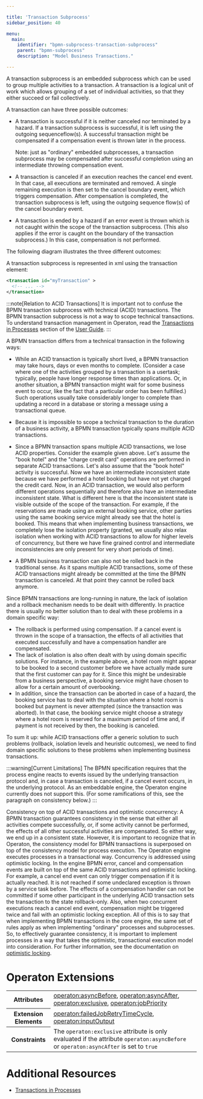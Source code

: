 ```yaml
---

title: 'Transaction Subprocess'
sidebar_position: 40

menu:
  main:
    identifier: "bpmn-subprocess-transaction-subprocess"
    parent: "bpmn-subprocess"
    description: "Model Business Transactions."

---
```



A transaction subprocess is an embedded subprocess which can be used to group multiple activities to a transaction. A transaction is a logical unit of work which allows grouping of a set of individual activities, so that they either succeed or fail collectively.

A transaction can have three possible outcomes:

*   A transaction is successful if it is neither canceled nor terminated by a hazard. If a transaction subprocess is successful, it is left using the outgoing sequenceflow(s). A successful transaction might be compensated if a compensation event is thrown later in the process.<br/>

    Note: just as "ordinary" embedded subprocesses, a transaction subprocess may be compensated after successful completion using an intermediate throwing compensation event.

*   A transaction is canceled if an execution reaches the cancel end event. In that case, all executions are terminated and removed. A single remaining execution is then set to the cancel boundary event, which triggers compensation. After compensation is completed, the transaction subprocess is left, using the outgoing sequence flow(s) of the cancel boundary event.

*   A transaction is ended by a hazard if an error event is thrown which is not caught within the scope of the transaction subprocess. (This also applies if the error is caught on the boundary of the transaction subprocess.) In this case, compensation is not performed.

The following diagram illustrates the three different outcomes:

<div data-bpmn-diagram="../bpmn/business-transaction"></div>

A transaction subprocess is represented in xml using the transaction element:

```xml
<transaction id="myTransaction" >
  <!-- ... -->
</transaction>
```

:::note[Relation to ACID Transactions]
It is important not to confuse the BPMN transaction subprocess with technical (ACID) transactions. The BPMN transaction subprocess is not a way to scope technical transactions. To understand transaction management in Operaton, read the <a href="../../../user-guide/process-engine/transactions-in-processes.md">Transactions in Processes</a> section of the <a href="../../../user-guide/index.md">User Guide</a>.
:::

A BPMN transaction differs from a technical transaction in the following ways:

*   While an ACID transaction is typically short lived, a BPMN transaction may take hours, days or even months to complete. (Consider a case where one of the activities grouped by a transaction is a usertask; typically, people have longer response times than applications. Or, in another situation, a BPMN transaction might wait for some business event to occur, like the fact that a particular order has been fulfilled.) Such operations usually take considerably longer to complete than updating a record in a database or storing a message using a transactional queue.

*   Because it is impossible to scope a technical transaction to the duration of a business activity, a BPMN transaction typically spans multiple ACID transactions.

*   Since a BPMN transaction spans multiple ACID transactions, we lose ACID properties. Consider the example given above. Let's assume the "book hotel" and the "charge credit card" operations are performed in separate ACID transactions. Let's also assume that the "book hotel" activity is successful. Now we have an intermediate inconsistent state because we have performed a hotel booking but have not yet charged the credit card. Now, in an ACID transaction, we would also perform different operations sequentially and therefore also have an intermediate inconsistent state. What is different here is that the inconsistent state is visible outside of the scope of the transaction. For example, if the reservations are made using an external booking service, other parties using the same booking service might already see that the hotel is booked. This means that when implementing business transactions, we completely lose the isolation property (granted, we usually also relax isolation when working with ACID transactions to allow for higher levels of concurrency, but there we have fine grained control and intermediate inconsistencies are only present for very short periods of time).

*   A BPMN business transaction can also not be rolled back in the traditional sense. As it spans multiple ACID transactions, some of these ACID transactions might already be committed at the time the BPMN transaction is canceled. At that point they cannot be rolled back anymore.


Since BPMN transactions are long-running in nature, the lack of isolation and a rollback mechanism needs to be dealt with differently. In practice there is usually no better solution than to deal with these problems in a domain specific way:

*   The rollback is performed using compensation. If a cancel event is thrown in the scope of a transaction, the effects of all activities that executed successfully and have a compensation handler are compensated.
*   The lack of isolation is also often dealt with by using domain specific solutions. For instance, in the example above, a hotel room might appear to be booked to a second customer before we have actually made sure that the first customer can pay for it. Since this might be undesirable from a business perspective, a booking service might have chosen to allow for a certain amount of overbooking.
* In addition, since the transaction can be aborted in case of a hazard, the booking service has to deal with the situation where a hotel room is booked but payment is never attempted (since the transaction was aborted). In that case, the booking service might choose a strategy where a hotel room is reserved for a maximum period of time and, if payment is not received by then, the booking is canceled.

To sum it up: while ACID transactions offer a generic solution to such problems (rollback, isolation levels and heuristic outcomes), we need to find domain specific solutions to these problems when implementing business transactions.

:::warning[Current Limitations]
The BPMN specification requires that the process engine reacts to events issued by the underlying transaction protocol and, in case a transaction is canceled, if a cancel event occurs, in the underlying protocol. As an embeddable engine, the Operaton engine currently does not support this. (For some ramifications of this, see the paragraph on consistency below.)
:::

Consistency on top of ACID transactions and optimistic concurrency: A BPMN transaction guarantees consistency in the sense that either all activities compete successfully, or, if some activity cannot be performed, the effects of all other successful activities are compensated. So either way, we end up in a consistent state. However, it is important to recognize that in Operaton, the consistency model for BPMN transactions is superposed on top of the consistency model for process execution. The Operaton engine executes processes in a transactional way. Concurrency is addressed using optimistic locking. In the engine BPMN error, cancel and compensation events are built on top of the same ACID transactions and optimistic locking. For example, a cancel end event can only trigger compensation if it is actually reached. It is not reached if some undeclared exception is thrown by a service task before. The effects of a compensation handler can not be committed if some other participant in the underlying ACID transaction sets the transaction to the state rollback-only. Also, when two concurrent executions reach a cancel end event, compensation might be triggered twice and fail with an optimistic locking exception. All of this is to say that when implementing BPMN transactions in the core engine, the same set of rules apply as when implementing "ordinary" processes and subprocesses. So, to effectively guarantee consistency, it is important to implement processes in a way that takes the optimistic, transactional execution model into consideration. For further information, see the documentation on [optimistic locking](../../../user-guide/process-engine/transactions-in-processes.md#optimistic-locking).

# Operaton Extensions

<table class="table table-striped">
  <tr>
    <th>Attributes</th>
    <td>
      <a href="../reference/bpmn20/custom-extensions/extension-attributes.md#asyncbefore">operaton:asyncBefore</a>,
      <a href="../reference/bpmn20/custom-extensions/extension-attributes.md#asyncafter">operaton:asyncAfter</a>,
      <a href="../reference/bpmn20/custom-extensions/extension-attributes.md#exclusive">operaton:exclusive</a>,
      <a href="../reference/bpmn20/custom-extensions/extension-attributes.md#jobpriority">operaton:jobPriority</a>
    </td>
  </tr>
  <tr>
    <th>Extension Elements</th>
    <td>
      <a href="../reference/bpmn20/custom-extensions/extension-elements.md#failedjobretrytimecycle">operaton:failedJobRetryTimeCycle</a>,
      <a href="../reference/bpmn20/custom-extensions/extension-elements.md#inputoutput">operaton:inputOutput</a>
    </td>
  </tr>
  <tr>
    <th>Constraints</th>
    <td>
      The <code>operaton:exclusive</code> attribute is only evaluated if the attribute
      <code>operaton:asyncBefore</code> or <code>operaton:asyncAfter</code> is set to <code>true</code>
    </td>
  </tr>
</table>


# Additional Resources

*   [Transactions in Processes](../../../user-guide/process-engine/transactions-in-processes.md)
